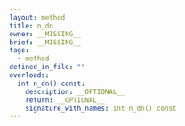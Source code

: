 ```yaml
---
layout: method
title: n_dn
owner: __MISSING__
brief: __MISSING__
tags:
  - method
defined_in_file: ""
overloads:
  int n_dn() const:
    description: __OPTIONAL__
    return: __OPTIONAL__
    signature_with_names: int n_dn() const
---
```

